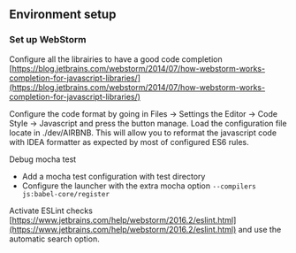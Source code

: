## Environment setup

### Set up WebStorm

Configure all the librairies to have a good code completion [https://blog.jetbrains.com/webstorm/2014/07/how-webstorm-works-completion-for-javascript-libraries/](https://blog.jetbrains.com/webstorm/2014/07/how-webstorm-works-completion-for-javascript-libraries/)

Configure the code format by going in Files -> Settings the Editor -> Code Style -> Javascript and press the button manage. Load the configuration file locate in ./dev/AIRBNB. This will allow you to reformat the javascript code with IDEA formatter as expected by most of configured ES6 rules. 

Debug mocha test 
- Add a mocha test configuration with test directory
- Configure the launcher with the extra mocha option `--compilers js:babel-core/register`

Activate ESLint checks [https://www.jetbrains.com/help/webstorm/2016.2/eslint.html](https://www.jetbrains.com/help/webstorm/2016.2/eslint.html) and use the automatic search option.
